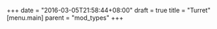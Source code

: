 +++
date = "2016-03-05T21:58:44+08:00"
draft = true
title = "Turret"
[menu.main]
    parent = "mod_types"
+++

